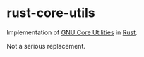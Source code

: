 # rust-core-utils

Implementation of [GNU Core Utilities][gnu-coreutils] in [Rust][rust].

Not a serious replacement.

[gnu-coreutils]: https://en.wikipedia.org/wiki/GNU_Core_Utilities
[rust]: https://www.rust-lang.org/